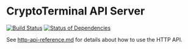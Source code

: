 # CryptoTerminal API Server

[![Build Status](https://travis-ci.org/samotari/ct-api-server.svg?branch=master)](https://travis-ci.org/samotari/ct-api-server) [![Status of Dependencies](https://david-dm.org/samotari/ct-api-server.svg)](https://david-dm.org/samotari/ct-api-server)

See [http-api-reference.md](https://github.com/samotari/ct-api-server/blob/master/http-api-reference.md) for details about how to use the HTTP API.

